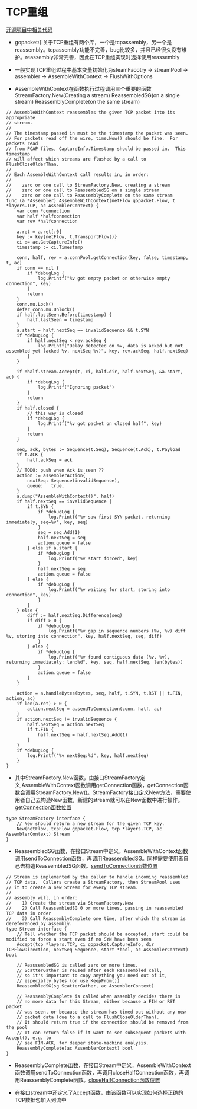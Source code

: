 # TCP重组

[开源项目中相关代码](github.com/asmcos/sniffer/blob/master/sniffer.go#1056)

* gopacket中关于TCP重组有两个库，一个是tcpassembly，另一个是reassembly。tcpassembly功能不完善，bug比较多，并且已经很久没有维护。reassembly非常完善，因此在TCP重组实现时选择使用reassembly

* 一般实现TCP重组过程中基本变量初始化为steamFacotry -> streamPool -> assembler -> AssembleWithContext -> FlushWithOptions
* AssembleWithContext在函数执行过程调用三个重要的函数StreamFactory.New(Creating a stream)	ReassembledSG(on a single stream)	ReassemblyComplete(on the same stream)

```
// AssembleWithContext reassembles the given TCP packet into its appropriate
// stream.
//
// The timestamp passed in must be the timestamp the packet was seen.
// For packets read off the wire, time.Now() should be fine.  For packets read
// from PCAP files, CaptureInfo.Timestamp should be passed in.  This timestamp
// will affect which streams are flushed by a call to FlushCloseOlderThan.
//
// Each AssembleWithContext call results in, in order:
//
//    zero or one call to StreamFactory.New, creating a stream
//    zero or one call to ReassembledSG on a single stream
//    zero or one call to ReassemblyComplete on the same stream
func (a *Assembler) AssembleWithContext(netFlow gopacket.Flow, t *layers.TCP, ac AssemblerContext) {
	var conn *connection
	var half *halfconnection
	var rev *halfconnection

	a.ret = a.ret[:0]
	key := key{netFlow, t.TransportFlow()}
	ci := ac.GetCaptureInfo()
	timestamp := ci.Timestamp

	conn, half, rev = a.connPool.getConnection(key, false, timestamp, t, ac)
	if conn == nil {
		if *debugLog {
			log.Printf("%v got empty packet on otherwise empty connection", key)
		}
		return
	}
	conn.mu.Lock()
	defer conn.mu.Unlock()
	if half.lastSeen.Before(timestamp) {
		half.lastSeen = timestamp
	}
	a.start = half.nextSeq == invalidSequence && t.SYN
	if *debugLog {
		if half.nextSeq < rev.ackSeq {
			log.Printf("Delay detected on %v, data is acked but not assembled yet (acked %v, nextSeq %v)", key, rev.ackSeq, half.nextSeq)
		}
	}

	if !half.stream.Accept(t, ci, half.dir, half.nextSeq, &a.start, ac) {
		if *debugLog {
			log.Printf("Ignoring packet")
		}
		return
	}
	if half.closed {
		// this way is closed
		if *debugLog {
			log.Printf("%v got packet on closed half", key)
		}
		return
	}

	seq, ack, bytes := Sequence(t.Seq), Sequence(t.Ack), t.Payload
	if t.ACK {
		half.ackSeq = ack
	}
	// TODO: push when Ack is seen ??
	action := assemblerAction{
		nextSeq: Sequence(invalidSequence),
		queue:   true,
	}
	a.dump("AssembleWithContext()", half)
	if half.nextSeq == invalidSequence {
		if t.SYN {
			if *debugLog {
				log.Printf("%v saw first SYN packet, returning immediately, seq=%v", key, seq)
			}
			seq = seq.Add(1)
			half.nextSeq = seq
			action.queue = false
		} else if a.start {
			if *debugLog {
				log.Printf("%v start forced", key)
			}
			half.nextSeq = seq
			action.queue = false
		} else {
			if *debugLog {
				log.Printf("%v waiting for start, storing into connection", key)
			}
		}
	} else {
		diff := half.nextSeq.Difference(seq)
		if diff > 0 {
			if *debugLog {
				log.Printf("%v gap in sequence numbers (%v, %v) diff %v, storing into connection", key, half.nextSeq, seq, diff)
			}
		} else {
			if *debugLog {
				log.Printf("%v found contiguous data (%v, %v), returning immediately: len:%d", key, seq, half.nextSeq, len(bytes))
			}
			action.queue = false
		}
	}

	action = a.handleBytes(bytes, seq, half, t.SYN, t.RST || t.FIN, action, ac)
	if len(a.ret) > 0 {
		action.nextSeq = a.sendToConnection(conn, half, ac)
	}
	if action.nextSeq != invalidSequence {
		half.nextSeq = action.nextSeq
		if t.FIN {
			half.nextSeq = half.nextSeq.Add(1)
		}
	}
	if *debugLog {
		log.Printf("%v nextSeq:%d", key, half.nextSeq)
	}
}
```
* 其中StreamFactory.New函数，由接口StreamFactory定义,AssembleWithContext函数调用getConnection函数，getConnection函数会调用StreamFactory.New()。StreamFactory接口定义New方法，需要使用者自己去构造New函数，新建的stream就可以在New函数中进行操作。[getConnection函数位置](https://github.com/google/gopacket/blob/v1.1.19/reassembly/memory.go#233)
```
type StreamFactory interface {
	// New should return a new stream for the given TCP key.
	New(netFlow, tcpFlow gopacket.Flow, tcp *layers.TCP, ac AssemblerContext) Stream
}
```
* ReassembledSG函数，在接口Stream中定义，AssembleWithContext函数调用sendToConnection函数，再调用ReassembledSG。同样需要使用者自己去构造ReassembledSG函数。[sendToConnection函数位置](https://github.com/google/gopacket/blob/v1.1.19/reassembly/tcpassembly.go#1101)
```
// Stream is implemented by the caller to handle incoming reassembled
// TCP data.  Callers create a StreamFactory, then StreamPool uses
// it to create a new Stream for every TCP stream.
//
// assembly will, in order:
//    1) Create the stream via StreamFactory.New
//    2) Call ReassembledSG 0 or more times, passing in reassembled TCP data in order
//    3) Call ReassemblyComplete one time, after which the stream is dereferenced by assembly.
type Stream interface {
	// Tell whether the TCP packet should be accepted, start could be modified to force a start even if no SYN have been seen
	Accept(tcp *layers.TCP, ci gopacket.CaptureInfo, dir TCPFlowDirection, nextSeq Sequence, start *bool, ac AssemblerContext) bool

	// ReassembledSG is called zero or more times.
	// ScatterGather is reused after each Reassembled call,
	// so it's important to copy anything you need out of it,
	// especially bytes (or use KeepFrom())
	ReassembledSG(sg ScatterGather, ac AssemblerContext)

	// ReassemblyComplete is called when assembly decides there is
	// no more data for this Stream, either because a FIN or RST packet
	// was seen, or because the stream has timed out without any new
	// packet data (due to a call to FlushCloseOlderThan).
	// It should return true if the connection should be removed from the pool
	// It can return false if it want to see subsequent packets with Accept(), e.g. to
	// see FIN-ACK, for deeper state-machine analysis.
	ReassemblyComplete(ac AssemblerContext) bool
}
```
* ReassemblyComplete函数，在接口Stream中定义，AssembleWithContext函数调用sendToConnection函数，再调用closeHalfConnection函数，再调用ReassemblyComplete函数。[closeHalfConnection函数位置](https://github.com/google/gopacket/blob/v1.1.19/reassembly/tcpassembly.go#1198)

* 在接口stream中还定义了Accept函数，由该函数可以实现如何选择正确的TCP数据包加入到流中
